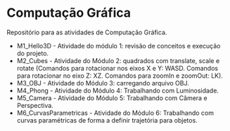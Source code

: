 # Computação Gráfica
Repositório para as atividades de Computação Gráfica.

- M1_Hello3D - Atividade do módulo 1: revisão de conceitos e execução do projeto.
- M2_Cubes - Atividade do Módulo 2: quadrados com translate, scale e rotate (Comandos para rotacionar nos eixos X e Y: WASD. Comandos para rotacionar no eixo Z: XZ. Comandos para zoomIn e zoomOut: LK).
- M3_OBJ - Atividade do Módulo 3: carregando arquivo OBJ.
- M4_Phong - Atividade do Módulo 4: Trabalhando com Luminosidade.
- M5_Camera - Atividade do Módulo 5: Trabalhando com Câmera e Perspectiva.
- M6_CurvasParametricas - Atividade do Módulo 6: Trabalhando com curvas paramétricas de forma a definir trajetória para objetos.